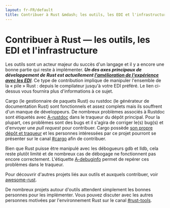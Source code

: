 ```yaml
---
layout: fr-FR/default
title: Contribuer à Rust &mdash; les outils, les EDI et l'infrastructure &middot; Rust, le langage de programmation
---
```


# Contribuer à Rust &mdash; les outils, les EDI et l'infrastructure

Les outils sont un acteur majeur du succès d'un langage et il y a encore une bonne partie qui reste à implémenter. ***Un des axes principaux de développement de Rust est actuellement [l'amélioration de l'expérience avec les EDI][ides]***. Ce type de contribution implique de manipuler l'ensemble de la « pile » Rust : depuis le compilateur jusqu'à votre EDI préféré. Le lien ci-dessus vous fournira plus d'informations à ce sujet.

Cargo (le gestionnaire de paquets Rust) ou rustdoc (le générateur de documentation Rust) sont fonctionnels et assez complets mais ils souffrent d'un manque de développeurs. De nombreux problèmes associés à Rustdoc sont étiquetés avec [A-rustdoc] dans le traqueur du dépôt principal. Pour la plupart, ces problèmes sont des bugs et il s'agira de corriger le(s) bug(s) et d'envoyer une *pull request* pour contribuer. Cargo possède [son propre dépôt et traqueur][Cargo] et les personnes intéressées par ce projet pourront se présenter sur le canal [#cargo] afin de contribuer.

Bien que Rust puisse être manipulé avec les débogueurs gdb et lldb, cela reste plutôt limité et de nombreux cas de débogage ne fonctionnent pas encore correctement. L'étiquette [A-debuginfo] permet de repérer ces problèmes dans le traqueur.

Pour découvrir d'autres projets liés aux outils et auxquels contribuer, voir [awesome-rust].

De nombreux projets autour d'outils attendent simplement les bonnes personnes pour les implémenter. Vous pouvez discuter avec les autres personnes motivées par l'environnement Rust sur le canal [#rust-tools].

[#cargo]: https://client00.chat.mibbit.com/?server=irc.mozilla.org&channel=%23rustc
[#rust-tools]: https://client00.chat.mibbit.com/?server=irc.mozilla.org&channel=%23rust-tools
[A-debuginfo]: https://github.com/rust-lang/rust/issues?q=is%3Aopen+is%3Aissue+label%3AA-debuginfo
[A-rustdoc]: https://github.com/rust-lang/rust/issues?q=is%3Aopen+is%3Aissue+label%3AA-rustdoc
[Cargo]: https://github.com/rust-lang/cargo/issues
[awesome-rust]: https://github.com/kud1ing/awesome-rust
[ides]: https://forge.rust-lang.org/ides.html
